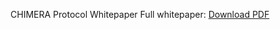 CHIMERA Protocol Whitepaper
Full whitepaper: [Download PDF](./CHIMERA_Protocol_Whitepaper_v2.0_Oct2025.pdf)
